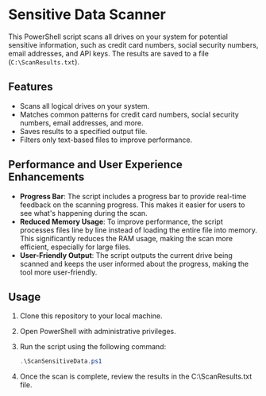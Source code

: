 # Sensitive Data Scanner

This PowerShell script scans all drives on your system for potential sensitive information, such as credit card numbers, social security numbers, email addresses, and API keys. The results are saved to a file (`C:\ScanResults.txt`).

## Features

- Scans all logical drives on your system.
- Matches common patterns for credit card numbers, social security numbers, email addresses, and more.
- Saves results to a specified output file.
- Filters only text-based files to improve performance.

## Performance and User Experience Enhancements

- **Progress Bar**: The script includes a progress bar to provide real-time feedback on the scanning progress. This makes it easier for users to see what's happening during the scan.
- **Reduced Memory Usage**: To improve performance, the script processes files line by line instead of loading the entire file into memory. This significantly reduces the RAM usage, making the scan more efficient, especially for large files.
- **User-Friendly Output**: The script outputs the current drive being scanned and keeps the user informed about the progress, making the tool more user-friendly.

## Usage

1. Clone this repository to your local machine.
2. Open PowerShell with administrative privileges.
3. Run the script using the following command:

   ```powershell
   .\ScanSensitiveData.ps1

4. Once the scan is complete, review the results in the C:\ScanResults.txt file.
